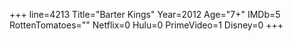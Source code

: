 +++
line=4213
Title="Barter Kings"
Year=2012
Age="7+"
IMDb=5
RottenTomatoes=""
Netflix=0
Hulu=0
PrimeVideo=1
Disney=0
+++

